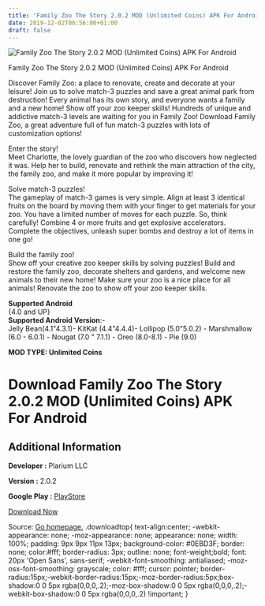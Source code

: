 ```yaml
---
title: 'Family Zoo The Story 2.0.2 MOD (Unlimited Coins) APK For Android'
date: 2019-12-02T06:56:00+01:00
draft: false
---
```


![Family Zoo The Story 2.0.2 MOD (Unlimited Coins) APK For Android](https://i2.wp.com/apkhome.net/wp-content/uploads/2019/12/Family-Zoo-The-Story.png "Family Zoo The Story 2.0.2 MOD (Unlimited Coins) APK For Android")

  

Family Zoo The Story 2.0.2 MOD (Unlimited Coins) APK For Android

Discover Family Zoo: a place to renovate, create and decorate at your leisure! Join us to solve match-3 puzzles and save a great animal park from destruction! Every animal has its own story, and everyone wants a family and a new home! Show off your zoo keeper skills! Hundreds of unique and addictive match-3 levels are waiting for you in Family Zoo! Download Family Zoo, a great adventure full of fun match-3 puzzles with lots of customization options!

Enter the story!  
Meet Charlotte, the lovely guardian of the zoo who discovers how neglected it was. Help her to build, renovate and rethink the main attraction of the city, the family zoo, and make it more popular by improving it!

Solve match-3 puzzles!  
The gameplay of match-3 games is very simple. Align at least 3 identical fruits on the board by moving them with your finger to get materials for your zoo. You have a limited number of moves for each puzzle. So, think carefully! Combine 4 or more fruits and get explosive accelerators. Complete the objectives, unleash super bombs and destroy a lot of items in one go!

Build the family zoo!  
Show off your creative zoo keeper skills by solving puzzles! Build and restore the family zoo, decorate shelters and gardens, and welcome new animals to their new home! Make sure your zoo is a nice place for all animals! Renovate the zoo to show off your zoo keeper skills.

**Supported Android**  
{4.0 and UP}  
**Supported Android Version**:-  
Jelly Bean(4.1"4.3.1)- KitKat (4.4"4.4.4)- Lollipop (5.0"5.0.2) - Marshmallow (6.0 - 6.0.1) - Nougat (7.0 " 7.1.1) - Oreo (8.0-8.1) - Pie (9.0)

**MOD TYPE: Unlimited Coins**

Download Family Zoo The Story 2.0.2 MOD (Unlimited Coins) APK For Android
=========================================================================

Additional Information
----------------------

**Developer :** Plarium LLC

**Version :** 2.0.2

**Google Play :** [PlayStore](https://play.google.com/store/apps/details?id=com.plarium.zoo)

  

[Download Now](https://store4app.co/post/family-zoo-the-story-2-0-2-mod-unlimited-coins-apk-for-android_1575215936)

  
Source: [Go homepage.](https://store4app.co/post/family-zoo-the-story-2-0-2-mod-unlimited-coins-apk-for-android_1575215936) .downloadtop{ text-align:center; -webkit-appearance: none; -moz-appearance: none; appearance: none; width: 100%; padding: 9px 9px 11px 13px; background-color: #0EBD3F; border: none; color:#fff; border-radius: 3px; outline: none; font-weight;bold; font: 20px 'Open Sans', sans-serif; -webkit-font-smoothing: antialiased; -moz-osx-font-smoothing: grayscale; color: #fff; cursor: pointer; border-radius:15px;-webkit-border-radius:15px;-moz-border-radius:5px;box-shadow:0 0 5px rgba(0,0,0,.2);-moz-box-shadow:0 0 5px rgba(0,0,0,.2);-webkit-box-shadow:0 0 5px rgba(0,0,0,.2) !important; }